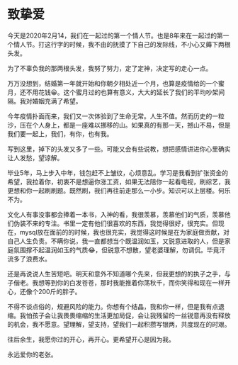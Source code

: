 # 致挚爱

今天是2020年2月14，我们在一起过的第一个情人节。也是8年来在一起过的第一个情人节。打这行字的时候，我不由的抚摸了下自己的发际线，不小心又薅下两根头发。

为了不辜负我的那两根头发，我努了努力，定了定神，决定写的走心一点。

万万没想到，结婚第一年就开始和你朝夕相处近一个月，也算是疫情给的一个蜜月，还不用花钱😀。这个蜜月过的也算有意义，大大的延长了我们的平均吵架间隔。我对婚姻充满了希望。

今年疫情扑面而来，我们又一次体验到了生命无常。人生不值。然而历史的一粒沙，压在个人身上，都是一座难以挪移的山。如果真的有那一天，撼山不易，但是我们要一起上，我们，有你，也有我。

写到这里，掉下的头发又多了一些。可能又会有些说教，想把感情讲进你心里确实让人发愁，望谅解。

毕业5年，马上步入中年，钱包赶不上皱纹，心烦意乱。学习是我看到扩张资金的希望，我拉着你，初衷不是想逼你涨工资，如果无法陪你一起看电视，刷综艺，我更想和你一起刷刷题。既然刷，我们再往前走那么一小步。知识可以上层楼。何乐不为。

文化人有事没事都会捧着一本书，入神的看，我很羡慕，羡慕他们的气质，羡慕他们伪装不来的专注。书里一定有他们很喜欢的东西，我觉得很好，很充实。但现在，mysql放在面前的的时候，我也很充实，我觉得这时候是在为家庭做贡献，对自己人生负责。不瞒你说，我一直都想当个既温润如玉，又锐意进取的人，但是家庭氛围撑不起温润如玉的气质😂，但锐意不想散，望老婆理解，勿调侃。毕竟汗流多了浪费水。

还是再说说人生苦短吧。明天和意外不知道哪个先来，但我更想的的执子之手，与子偕老。我想等到你的白发苍苍，那时我能推着你荡秋千，而你笑得和现在一样开心，还像个200斤的胖子。

不得不谈点俗的，规避风险的能力。你想有个结晶，我和你一样，但是我有点退缩。我怕孩子会让我畏畏缩缩的生活更加局促，会让我残留的一丝锐意再没有释放的机会，我不愿意。望理解，望支持，望我们一起积攒写银两，共度现在的时艰。

往后余生，我愿你过的开心，再开心。更希望开心是因为我。

永远爱你的老张。







